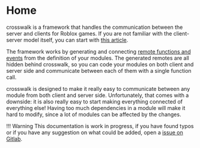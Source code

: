 # Home

crosswalk is a framework that handles the communication between the server and clients for Roblox games. If you are not familiar with the client-server model itself, you can start with [this article](https://developer.roblox.com/en-us/articles/Roblox-Client-Server-Model).

The framework works by generating and connecting [remote functions and events](https://developer.roblox.com/en-us/articles/Remote-Functions-and-Events) from the definition of your modules. The generated remotes are all hidden behind crosswalk, so you can code your modules on both client and server side and communicate between each of them with a single function call.

crosswalk is designed to make it really easy to communicate between any module from both client and server side. Unfortunately, that comes with a downside: it is also really easy to start making everything connected of everything else! Having too much dependencies in a module will make it hard to modify, since a lot of modules can be affected by the changes.

!!! Warning
    This documentation is work in progress, if you have found typos or if you have any suggestion on what could be added, open a [issue on Gitlab](https://gitlab.com/seaofvoices/crosswalk/-/issues/new).
